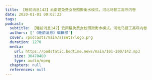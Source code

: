 ```yaml
---
title: 【睡前消息142】云南建免费女校照搬衡水模式，河北马督工高呼内卷
date: 2020-01-01 00:02:23
tags:
podcast:
  subtitle: 【睡前消息142】云南建免费女校照搬衡水模式，河北马督工高呼内卷
  authors: ['《睡前消息》编辑部']
  cover: /podcasts/main/assets/logo.png
  duration: 1270
  media:
    url: https://podstatic.bedtime.news/main/101-200/142.mp3
    size: 30470400
    type: audio/mpeg
  chapters: null
  references: null
---
```

